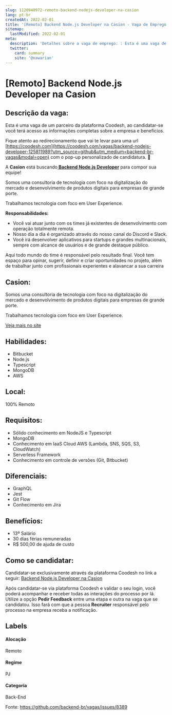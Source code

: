 ```yaml
---
slug: 1120940972-remoto-backend-nodejs-developer-na-casion
lang: pt-br
createdAt: 2022-02-01
title: '[Remoto] Backend Node.js Developer na Casion - Vaga de Emprego'
sitemap:
  lastModified: 2022-02-01
meta:
  description: 'Detalhes sobre a vaga de emprego: : Esta é uma vaga de um parceiro da plataforma Coodesh, ao candidatar-se você terá acesso as informações completas sobre a empresa e benefícios.  Fique atento ao redirecionamento que vai te levar para uma url [https://coodesh.com](https://coodesh.com/vagas/backend-nodejs-developer-125811989?utm_source=github&utm_medium=backend-br-vagas&modal=open) com o pop-up personalizado de candidatura. 👋 <p>A <strong>Casion</strong> está buscando<strong><ins> Backend Node.js Developer</ins></strong> para compor sua equipe!</p> <p>Somos uma consultoria de tecnologia com foco na digitalização do mercado e desenvolvimento de produtos digitais para empresas de grande porte.</p> <p>Trabalhamos tecnologia com foco em User Experience.</p> <p><strong>Responsabilidades:</strong></p> <ul> <li>Você vai atuar junto com os times já existentes de desenvolvimento com operação totalmente remota.</li> <li>Nosso dia a dia é organizado através do nosso canal do Discord e Slack.</li> <li>Você irá desenvolver aplicativos para startups e grandes multinacionais, sempre com alcance de usuários e de grande destaque público.&nbsp;</li> </ul> <p>Aqui todo mundo do time é responsável pelo resultado final. Você tem espaço para opinar, sugerir, definir e criar oportunidades no projeto, além de trabalhar junto com profissionais experientes e alavancar a sua carreira</p>'
  twitter:
    card: summary
    site: '@nawarian'
---
```


# [Remoto] Backend Node.js Developer na Casion

## Descrição da vaga: 
Esta é uma vaga de um parceiro da plataforma Coodesh, ao candidatar-se você terá acesso as informações completas sobre a empresa e benefícios.


Fique atento ao redirecionamento que vai te levar para uma url [https://coodesh.com](https://coodesh.com/vagas/backend-nodejs-developer-125811989?utm_source=github&utm_medium=backend-br-vagas&modal=open) com o pop-up personalizado de candidatura. 👋
<p>A <strong>Casion</strong> está buscando<strong><ins> Backend Node.js Developer</ins></strong> para compor sua equipe!</p>
<p>Somos uma consultoria de tecnologia com foco na digitalização do mercado e desenvolvimento de produtos digitais para empresas de grande porte.</p>
<p>Trabalhamos tecnologia com foco em User Experience.</p>
<p><strong>Responsabilidades:</strong></p>
<ul>
<li>Você vai atuar junto com os times já existentes de desenvolvimento com operação totalmente remota.</li>
<li>Nosso dia a dia é organizado através do nosso canal do Discord e Slack.</li>
<li>Você irá desenvolver aplicativos para startups e grandes multinacionais, sempre com alcance de usuários e de grande destaque público.&nbsp;</li>
</ul>
<p>Aqui todo mundo do time é responsável pelo resultado final. Você tem espaço para opinar, sugerir, definir e criar oportunidades no projeto, além de trabalhar junto com profissionais experientes e alavancar a sua carreira</p>

## Casion: 
 <p>Somos uma consultoria de tecnologia com foco na digitalização do mercado e desenvolvimento de produtos digitais para empresas de grande porte.</p>
<p>Trabalhamos tecnologia com foco em User Experience.</p><a href='https://coodesh.com/empresas/casion'>Veja mais no site</a>

 ## Habilidades: 
 - Bitbucket 
- Node.js 
- Typescript 
- MongoDB 
- AWS
## Local: 
 100% Remoto
## Requisitos: 
 - Sólido conhecimento em NodeJS e Typescript 
- MongoDB 
- Conhecimento em IaaS Cloud AWS (Lambda, SNS, SQS, S3, CloudWatch) 
- Serverless Framework 
- Conhecimento em controle de versões (Git, Bitbucket)
## Diferenciais: 
 - GraphQL 
- Jest 
- Git Flow 
- Conhecimento em Jira
## Benefícios: 
 - 13º Salário 
- 30 dias férias remuneradas 
- R$ 500,00 de ajuda de custo
## Como se candidatar:
Candidatar-se exclusivamente através da plataforma Coodesh no link a seguir: [Backend Node.js Developer na Casion](https://coodesh.com/vagas/backend-nodejs-developer-125811989?utm_source=github&utm_medium=backend-br-vagas&modal=open)


Após candidatar-se via plataforma Coodesh e validar o seu login, você poderá acompanhar e receber todas as interações do processo por lá. Utilize a opção **Pedir Feedback** entre uma etapa e outra na vaga que se candidatou. Isso fará com que a pessoa **Recruiter** responsável pelo processo na empresa receba a notificação.
## Labels
#### Alocação
Remoto
#### Regime
PJ
#### Categoria
Back-End

Fonte: https://github.com/backend-br/vagas/issues/8389